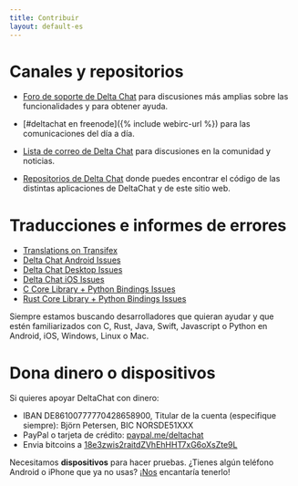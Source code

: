 ```yaml
---
title: Contribuir
layout: default-es
---
```




<!-- GENERATED FILE -- DO NOT EDIT -->



# Canales y repositorios

- [Foro de soporte de Delta Chat](https://support.delta.chat) para discusiones más amplias sobre las funcionalidades y para obtener ayuda.

- [#deltachat en freenode]({% include webirc-url %}) para las comunicaciones del día a día.

- [Lista de correo de Delta Chat](https://lists.codespeak.net/postorius/lists/delta.codespeak.net/) para discusiones en la comunidad y noticias.

- [Repositorios de Delta Chat](https://github.com/deltachat/) donde puedes encontrar el código de las distintas aplicaciones de DeltaChat y de este sitio web.

# Traducciones e informes de errores

- [Translations on Transifex](https://www.transifex.com/delta-chat/public/)
- [Delta Chat Android Issues](https://github.com/deltachat/deltachat-android/issues)
- [Delta Chat Desktop Issues](https://github.com/deltachat/deltachat-desktop/issues)
- [Delta Chat iOS Issues](https://github.com/deltachat/deltachat-ios/issues)
- [C Core Library + Python Bindings Issues](https://github.com/deltachat/deltachat-core/issues)
- [Rust Core Library + Python Bindings Issues](https://github.com/deltachat/deltachat-core-rust/issues)

Siempre estamos buscando desarrolladores que quieran ayudar y que estén familiarizados con
C, Rust, Java, Swift, Javascript o Python en Android, iOS, Windows, Linux o Mac.


# Dona dinero o dispositivos

Si quieres apoyar DeltaChat con dinero:

- IBAN DE86100777770428658900, Titular de la cuenta (especifique siempre): Björn Petersen, BIC NORSDE51XXX
- PayPal o tarjeta de crédito: [paypal.me/deltachat](https://paypal.me/deltachat/20)
- Envia bitcoins a [18e3zwis2raitdZVhEhHHT7xG6oXsZte9L](bitcoin:18e3zwis2raitdZVhEhHHT7xG6oXsZte9L)

Necesitamos **dispositivos** para hacer pruebas. ¿Tienes algún teléfono Android o iPhone que ya no usas?
¡[Nos](imprint) encantaría tenerlo!
